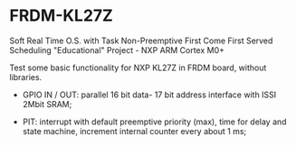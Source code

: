 # FRDM-KL27Z
Soft Real Time O.S. with Task Non-Preemptive First Come First Served Scheduling "Educational" Project - NXP ARM Cortex M0+

Test some basic functionality for NXP KL27Z in FRDM board, without libraries.

- GPIO IN / OUT: parallel 16 bit data- 17 bit address interface with ISSI 2Mbit SRAM;

- PIT: interrupt with default preemptive priority (max), time for delay and state machine, increment internal counter every about 1 ms;
